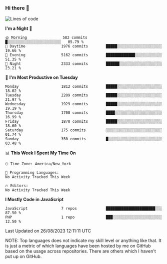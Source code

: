 ### Hi there 👋

<!--
**LynxJinxxy/LynxJinxxy** is a ✨ _special_ ✨ repository because its `README.md` (this file) appears on your GitHub profile.

Here are some ideas to get you started:

- 🔭 I’m currently working on ...
- 🌱 I’m currently learning ...
- 👯 I’m looking to collaborate on ...
- 🤔 I’m looking for help with ...
- 💬 Ask me about ...
- 📫 How to reach me: ...
- 😄 Pronouns: ...
- ⚡ Fun fact: ...
-->

<!--START_SECTION:waka-->
![Lines of code](https://img.shields.io/badge/From%20Hello%20World%20I%27ve%20Written-18.6%20million%20lines%20of%20code-blue)

**I'm a Night 🦉** 

```text
🌞 Morning                582 commits         █░░░░░░░░░░░░░░░░░░░░░░░░   05.79 % 
🌆 Daytime                1976 commits        █████░░░░░░░░░░░░░░░░░░░░   19.66 % 
🌃 Evening                5162 commits        █████████████░░░░░░░░░░░░   51.35 % 
🌙 Night                  2333 commits        ██████░░░░░░░░░░░░░░░░░░░   23.21 % 
```
📅 **I'm Most Productive on Tuesday** 

```text
Monday                   1812 commits        █████░░░░░░░░░░░░░░░░░░░░   18.02 % 
Tuesday                  2209 commits        █████░░░░░░░░░░░░░░░░░░░░   21.97 % 
Wednesday                1929 commits        █████░░░░░░░░░░░░░░░░░░░░   19.19 % 
Thursday                 1708 commits        ████░░░░░░░░░░░░░░░░░░░░░   16.99 % 
Friday                   1870 commits        █████░░░░░░░░░░░░░░░░░░░░   18.60 % 
Saturday                 175 commits         ░░░░░░░░░░░░░░░░░░░░░░░░░   01.74 % 
Sunday                   350 commits         █░░░░░░░░░░░░░░░░░░░░░░░░   03.48 % 
```


📊 **This Week I Spent My Time On** 

```text
🕑︎ Time Zone: America/New_York

💬 Programming Languages: 
No Activity Tracked This Week

🔥 Editors: 
No Activity Tracked This Week
```

**I Mostly Code in JavaScript** 

```text
JavaScript               7 repos             ██████████████████████░░░   87.50 % 
PHP                      1 repo              ███░░░░░░░░░░░░░░░░░░░░░░   12.50 % 
```




 Last Updated on 26/08/2023 12:11:11 UTC
<!--END_SECTION:waka-->
NOTE: Top languages does not indicate my skill level or anything like that. It is just a metric of which languages have been hosted by me on GitHub based on the usage across repositories. There are others which I haven't put up on GitHub.
